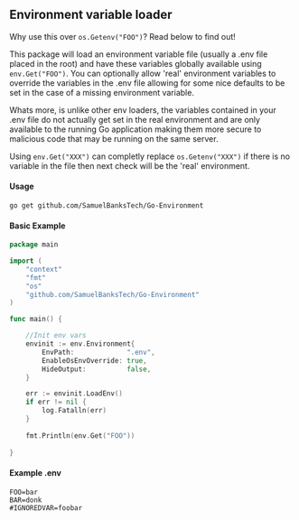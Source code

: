 ## Environment variable loader

Why use this over `os.Getenv("FOO")`? Read below to find out!

This package will load an environment variable file (usually a .env file placed in the root) and have these variables globally available using `env.Get("FOO")`.
You can optionally allow 'real' environment variables to override the variables in the .env file allowing for some nice defaults to be set in the case of a missing environment variable.

Whats more, is unlike other env loaders, the variables contained in your .env file do not actually get set in the real environment and are only available to the running Go application making them more secure to malicious code that may be running on the same server. 

Using `env.Get("XXX")` can completly replace `os.Getenv("XXX")` if there is no variable in the file then next check will be the 'real' environment.

#### Usage

`go get github.com/SamuelBanksTech/Go-Environment`


#### Basic Example
```go
package main

import (
	"context"
	"fmt"
	"os"
	"github.com/SamuelBanksTech/Go-Environment"
)

func main() {

	//Init env vars
	envinit := env.Environment{
		EnvPath:             ".env",
		EnableOsEnvOverride: true,
		HideOutput:          false,
	}

	err := envinit.LoadEnv()
	if err != nil {
		log.Fatalln(err)
	}
	
	fmt.Println(env.Get("FOO"))
	
}
```
#### Example .env

```dotenv
FOO=bar
BAR=donk
#IGNOREDVAR=foobar
```